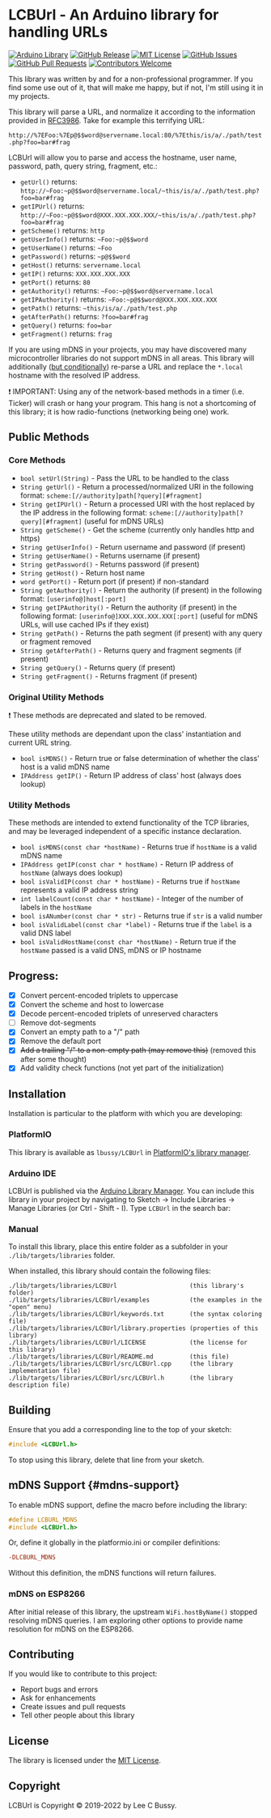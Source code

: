 # LCBUrl - An Arduino library for handling URLs

[![Arduino Library](https://www.ardu-badge.com/badge/LCBUrl.svg?style=plastic)](https://www.ardu-badge.com/LCBUrl)
[![GitHub Release](https://img.shields.io/github/v/release/lbussy/LCBUrl.svg?style=plastic)](https://github.com/lbussy/LCBUrl/releases)
[![MIT License](https://img.shields.io/github/license/lbussy/LCBUrl?style=plastic)](https://github.com/lbussy/LCBUrl/blob/master/LICENSE)
[![GitHub Issues](https://img.shields.io/github/issues/lbussy/LCBUrl?style=plastic)](http://github.com/lbussy/LCBUrl/issues)
[![GitHub Pull Requests](https://img.shields.io/github/issues-pr/lbussy/LCBUrl?style=plastic)](http://github.com/lbussy/LCBUrl/pulls)
[![Contributors Welcome](https://img.shields.io/badge/contributions-welcome-brightgreen.svg?style=plastic)](#Contributing)

This library was written by and for a non-professional programmer.  If you find some use out of it, that will make me happy, but if not, I'm still using it in my projects.

This library will parse a URL, and normalize it according to the information provided in [RFC3986](https://tools.ietf.org/html/rfc3986).  Take for example this terrifying URL:

`http://%7EFoo:%7Ep@$$word@servername.local:80/%7Ethis/is/a/./path/test.php?foo=bar#frag`

LCBUrl will allow you to parse and access the hostname, user name, password, path, query string, fragment, etc.:

- `getUrl()` returns: `http://~Foo:~p@$$word@servername.local/~this/is/a/./path/test.php?foo=bar#frag`
- `getIPUrl()` returns: `http://~Foo:~p@$$word@XXX.XXX.XXX.XXX/~this/is/a/./path/test.php?foo=bar#frag`
- `getScheme()` returns: `http`
- `getUserInfo()` returns: `~Foo:~p@$$word`
- `getUserName()` returns: `~Foo`
- `getPassword()` returns: `~p@$$word`
- `getHost()` returns: `servername.local`
- `getIP()` returns: `XXX.XXX.XXX.XXX`
- `getPort()` returns: `80`
- `getAuthority()` returns: `~Foo:~p@$$word@servername.local`
- `getIPAuthority()` returns: `~Foo:~p@$$word@XXX.XXX.XXX.XXX`
- `getPath()` returns: `~this/is/a/./path/test.php`
- `getAfterPath()` returns: `?foo=bar#frag`
- `getQuery()` returns: `foo=bar`
- `getFragment()` returns: `frag`

If you are using mDNS in your projects, you may have discovered many microcontroller libraries do not support mDNS in all areas.  This library will additionally ([but conditionally](#mdns-support)) re-parse a URL and replace the `*.local` hostname with the resolved IP address.

:exclamation: IMPORTANT: Using any of the network-based methods in a timer (i.e. Ticker) will crash or hang your program. This hang is not a shortcoming of this library; it is how radio-functions (networking being one) work.

## Public Methods

### Core Methods

- `bool setUrl(String)` - Pass the URL to be handled to the class
- `String getUrl()` - Return a processed/normalized URI in the following format: `scheme:[//authority]path[?query][#fragment]`
- `String getIPUrl()` - Return a processed URI with the host replaced by the IP address in the following format: `scheme:[//authority]path[?query][#fragment]` (useful for mDNS URLs)
- `String getScheme()` - Get the scheme (currently only handles http and https)
- `String getUserInfo()` - Return username and password (if present)
- `String getUserName()` - Returns username (if present)
- `String getPassword()` - Returns password (if present)
- `String getHost()` - Return host name
- `word getPort()` - Return port (if present) if non-standard
- `String getAuthority()` - Return the authority (if present) in the following format: `[userinfo@]host[:port]`
- `String getIPAuthority()` - Return the authority (if present) in the following format: `[userinfo@]XXX.XXX.XXX.XXX[:port]` (useful for mDNS URLs, will use cached IPs if they exist)
- `String getPath()` - Returns the path segment (if present) with any query or fragment removed
- `String getAfterPath()` - Returns query and fragment segments (if present)
- `String getQuery()` - Returns query (if present)
- `String getFragment()` - Returns fragment (if present)

### Original Utility Methods

:exclamation: These methods are deprecated and slated to be removed.

These utility methods are dependant upon the class' instantiation and current URL string.

- `bool isMDNS()` - Return true or false determination of whether the class' host is a valid mDNS name
- `IPAddress getIP()` - Return IP address of class' host (always does lookup)

### Utility Methods

These methods are intended to extend functionality of the TCP libraries, and may be leveraged independent of a specific instance declaration.

- `bool isMDNS(const char *hostName)` - Returns true if `hostName` is a valid mDNS name
- `IPAddress getIP(const char * hostName)` - Return IP address of `hostName` (always does lookup)
- `bool isValidIP(const char * hostName)` - Returns true if `hostName` represents a valid IP address string
- `int labelCount(const char * hostName)` - Integer of the number of labels in the `hostName`
- `bool isANumber(const char * str)` - Returns true if `str` is a valid number
- `bool isValidLabel(const char *label)` - Returns true if the `label` is a valid DNS label
- `bool isValidHostName(const char *hostName)` - Return true if the `hostName` passed is a valid DNS, mDNS or IP hostname

## Progress:

- [X] Convert percent-encoded triplets to uppercase
- [X] Convert the scheme and host to lowercase
- [X] Decode percent-encoded triplets of unreserved characters
- [ ] Remove dot-segments
- [X] Convert an empty path to a "/" path
- [X] Remove the default port
- [X] ~~Add a trailing "/" to a non-empty path (may remove this)~~ (removed this after some thought)
- [X] Add validity check functions (not yet part of the initialization)

## Installation

Installation is particular to the platform with which you are developing:

### PlatformIO

This library is available as `lbussy/LCBUrl` in [PlatformIO's library manager](https://platformio.org/lib/show/6778/LCBUrl).

### Arduino IDE

LCBUrl is published via the [Arduino Library Manager](https://www.ardu-badge.com/LCBUrl).  You can include this library in your project by navigating to Sketch -> Include Libraries -> Manage Libraries (or Ctrl - Shift - I). Type `LCBUrl` in the search bar:

### Manual

To install this library, place this entire folder as a subfolder in your
`./lib/targets/libraries` folder.

When installed, this library should contain the following files:

```
./lib/targets/libraries/LCBUrl                    (this library's folder)
./lib/targets/libraries/LCBUrl/examples           (the examples in the "open" menu)
./lib/targets/libraries/LCBUrl/keywords.txt       (the syntax coloring file)
./lib/targets/libraries/LCBUrl/library.properties (properties of this library)
./lib/targets/libraries/LCBUrl/LICENSE            (the license for this library)
./lib/targets/libraries/LCBUrl/README.md          (this file)
./lib/targets/libraries/LCBUrl/src/LCBUrl.cpp     (the library implementation file)
./lib/targets/libraries/LCBUrl/src/LCBUrl.h       (the library description file)
```

## Building

Ensure that you add a corresponding line to the top of your sketch:

``` cpp
#include <LCBUrl.h>
```

To stop using this library, delete that line from your sketch.

## mDNS Support {#mdns-support}

To enable mDNS support, define the macro before including the library:

``` cpp
#define LCBURL_MDNS
#include <LCBUrl.h>
```

Or, define it globally in the platformio.ini or compiler definitions:

``` ini
-DLCBURL_MDNS
```

Without this definition, the mDNS functions will return failures.

### mDNS on ESP8266

After initial release of this library, the upstream `WiFi.hostByName()` stopped resolving mDNS queries.  I am exploring other options to provide name resolution for mDNS on the ESP8266.

## Contributing

If you would like to contribute to this project:

- Report bugs and errors
- Ask for enhancements
- Create issues and pull requests
- Tell other people about this library


## License

The library is licensed under the [MIT License](https://github.com/lbussy/LCBUrl/blob/master/LICENSE).


## Copyright

LCBUrl is Copyright &copy; 2019-2022 by Lee C Bussy.
